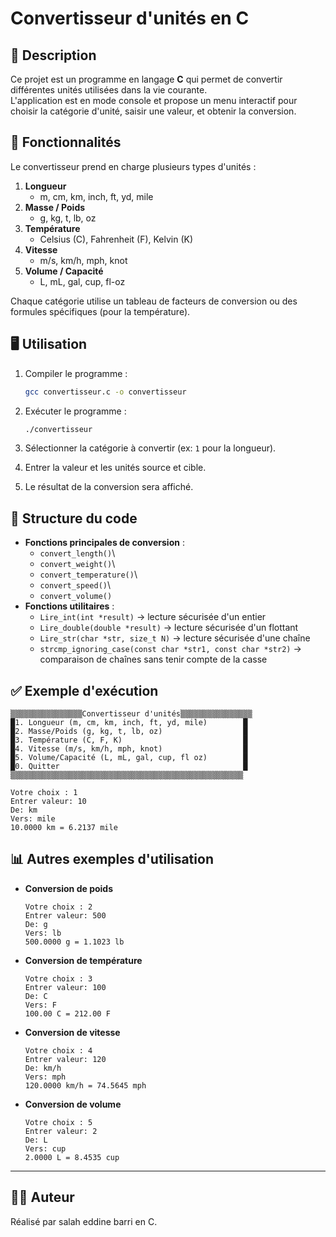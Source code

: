# Convertisseur d'unités en C

## 📌 Description

Ce projet est un programme en langage **C** qui permet de convertir
différentes unités utilisées dans la vie courante.\
L'application est en mode console et propose un menu interactif pour
choisir la catégorie d'unité, saisir une valeur, et obtenir la
conversion.

## 🔧 Fonctionnalités

Le convertisseur prend en charge plusieurs types d'unités :

1.  **Longueur**
    -   m, cm, km, inch, ft, yd, mile
2.  **Masse / Poids**
    -   g, kg, t, lb, oz
3.  **Température**
    -   Celsius (C), Fahrenheit (F), Kelvin (K)
4.  **Vitesse**
    -   m/s, km/h, mph, knot
5.  **Volume / Capacité**
    -   L, mL, gal, cup, fl-oz

Chaque catégorie utilise un tableau de facteurs de conversion ou des
formules spécifiques (pour la température).

## 🖥️ Utilisation

1.  Compiler le programme :

    ``` bash
    gcc convertisseur.c -o convertisseur
    ```

2.  Exécuter le programme :

    ``` bash
    ./convertisseur
    ```

3.  Sélectionner la catégorie à convertir (ex: `1` pour la longueur).

4.  Entrer la valeur et les unités source et cible.

5.  Le résultat de la conversion sera affiché.

## 📂 Structure du code

-   **Fonctions principales de conversion** :
    -   `convert_length()`\
    -   `convert_weight()`\
    -   `convert_temperature()`\
    -   `convert_speed()`\
    -   `convert_volume()`
-   **Fonctions utilitaires** :
    -   `Lire_int(int *result)` → lecture sécurisée d'un entier
    -   `Lire_double(double *result)` → lecture sécurisée d'un flottant
    -   `Lire_str(char *str, size_t N)` → lecture sécurisée d'une chaîne
    -   `strcmp_ignoring_case(const char *str1, const char *str2)` →
        comparaison de chaînes sans tenir compte de la casse

## ✅ Exemple d'exécution

    ▒▒▒▒▒▒▒▒▒▒▒▒▒▒▒▒Convertisseur d'unités▒▒▒▒▒▒▒▒▒▒▒▒▒▒▒▒
    █1. Longueur (m, cm, km, inch, ft, yd, mile)        █
    █2. Masse/Poids (g, kg, t, lb, oz)                  █
    █3. Température (C, F, K)                           █
    █4. Vitesse (m/s, km/h, mph, knot)                  █
    █5. Volume/Capacité (L, mL, gal, cup, fl oz)        █
    █0. Quitter                                         █
    ▒▒▒▒▒▒▒▒▒▒▒▒▒▒▒▒▒▒▒▒▒▒▒▒▒▒▒▒▒▒▒▒▒▒▒▒▒▒▒▒▒▒▒▒▒▒▒▒▒▒▒▒

    Votre choix : 1
    Entrer valeur: 10
    De: km
    Vers: mile
    10.0000 km = 6.2137 mile

## 📊 Autres exemples d'utilisation

-   **Conversion de poids**

        Votre choix : 2
        Entrer valeur: 500
        De: g
        Vers: lb
        500.0000 g = 1.1023 lb

-   **Conversion de température**

        Votre choix : 3
        Entrer valeur: 100
        De: C
        Vers: F
        100.00 C = 212.00 F

-   **Conversion de vitesse**

        Votre choix : 4
        Entrer valeur: 120
        De: km/h
        Vers: mph
        120.0000 km/h = 74.5645 mph

-   **Conversion de volume**

        Votre choix : 5
        Entrer valeur: 2
        De: L
        Vers: cup
        2.0000 L = 8.4535 cup

---

## 👨‍💻 Auteur
Réalisé par salah eddine barri en C.
 
